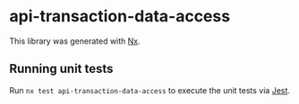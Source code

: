 # api-transaction-data-access

This library was generated with [Nx](https://nx.dev).

## Running unit tests

Run `nx test api-transaction-data-access` to execute the unit tests via [Jest](https://jestjs.io).
